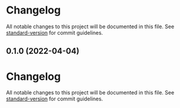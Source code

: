 # Changelog

All notable changes to this project will be documented in this file. See [standard-version](https://github.com/conventional-changelog/standard-version) for commit guidelines.

## 0.1.0 (2022-04-04)

# Changelog

All notable changes to this project will be documented in this file. See [standard-version](https://github.com/conventional-changelog/standard-version) for commit guidelines.
